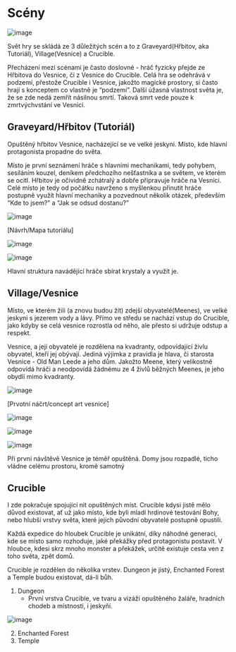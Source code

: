 
# Scény

![image](sceneGraf.png)
<br>

 Svět hry se skládá ze 3 důležitých scén a to z Graveyard(Hřbitov, aka Tutoriál), Village(Vesnice) a Crucible. 
 
 Přecházení mezi scénami je často doslovné - hráč fyzicky přejde ze Hřbitova do Vesnice, či z Vesnice do Crucible. 
 Celá hra se odehrává v podzemí, přestože Crucible i Vesnice, jakožto magické prostory, si často hrají s konceptem co vlastně je “podzemí”.
 Další úžasná vlastnost světa je, že se zde nedá zemřít násilnou smrtí. Taková smrt vede pouze k zmrtvýchvstání ve Vesnici. 

## Graveyard/Hřbitov (Tutoriál)
 Opuštěný hřbitov Vesnice, nacházející se ve velké jeskyni. Místo, kde hlavní protagonista propadne do světa.

 Místo je první seznámení hráče s hlavními mechanikami, tedy pohybem, sesíláním kouzel, deníkem předchozího nešťastníka a se světem, ve kterém se ocitl. Hřbitov je očividně zchátralý a dobře připravuje hráče na Vesnici.
 Celé místo je tedy od počátku navrženo s myšlenkou přinutit hráče postupně využít hlavní mechaniky a pozvednout několik otázek, především “Kde to jsem?” a “Jak se odsud dostanu?”

![image](graveyardConcept.png)

[Návrh/Mapa tutoriálu]

![image](villageTopView.png)

![image](grave1.png)

Hlavní struktura navádějící hráče sbírat krystaly a využít je.

## Village/Vesnice
 
 Místo, ve kterém žili (a znovu budou žít) zdejší obyvatelé(Meenes), ve velké jeskyni s jezerem vody a lávy. Přímo ve středu se nachází vstup do Crucible, jako kdyby se celá vesnice rozrostla od něho, ale přesto si udržuje odstup a respekt. 

 Vesnice, a její obyvatelé je rozdělena na kvadranty, odpovídající živlu obyvatel, kteří jej obývají.  Jediná výjimka z pravidla je hlava, či starosta Vesnice - Old Man Leede a jeho dům. Jakožto Meene, který velikostně odpovídá hráči a neodpovídá žádnému ze 4 živlů běžných Meenes, je jeho obydlí mimo kvadranty.

![image](villageConcept.png)

[Prvotní náčrt/concept art vesnice]

![image](village1.png)

![image](village2.png)

![image](village3.png)

 Při první návštěvě Vesnice je téměř opuštěná. Domy jsou rozpadlé, ticho vládne celému prostoru, kromě samotný

## Crucible

 I zde pokračuje spojující nit opuštěných míst. Crucible kdysi jistě mělo důvod existovat, ať už jako místo, kde byli mladí hrdinové testování Bohy, nebo hlubší vrstvy světa, které jejich původní obyvatelé postupně opustili. 
 
 Každá expedice do hloubek Crucible je unikátní, díky náhodné generaci, kde se místo samo rozhoduje, jaké překážky před protagonistu postavit.
 V hloubce, kdesi skrz mnoho monster a překážek, určitě existuje cesta ven z toho světa, zpět domů.


Crucible je rozdělen do několika vrstev. Dungeon je jistý, Enchanted Forest a Temple budou existovat, dá-li bůh.

1. Dungeon
    - První vrstva Crucible, ve tvaru a vizáži opuštěného žaláře, hradních chodeb a místností, i jeskyňí. 

 ![image](dung.png)
 
2. Enchanted Forest
3. Temple

